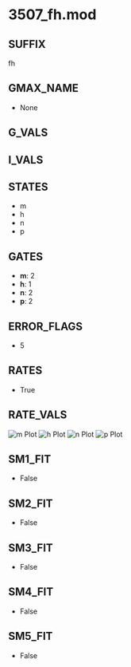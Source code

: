 # 3507_fh.mod

## SUFFIX

fh

## GMAX_NAME

- None

## G_VALS


## I_VALS


## STATES

- m
- h
- n
- p

## GATES

- **m**: 2
- **h**: 1
- **n**: 2
- **p**: 2

## ERROR_FLAGS

- 5

## RATES

- True

## RATE_VALS

![m Plot](/Users/pbozelos/Dropbox/icg-Chai-Panos/supermodels/output_markdown_files/K/3507_fh.mod/images/m.png)
![h Plot](/Users/pbozelos/Dropbox/icg-Chai-Panos/supermodels/output_markdown_files/K/3507_fh.mod/images/h.png)
![n Plot](/Users/pbozelos/Dropbox/icg-Chai-Panos/supermodels/output_markdown_files/K/3507_fh.mod/images/n.png)
![p Plot](/Users/pbozelos/Dropbox/icg-Chai-Panos/supermodels/output_markdown_files/K/3507_fh.mod/images/p.png)

## SM1_FIT

- False

## SM2_FIT

- False

## SM3_FIT

- False

## SM4_FIT

- False

## SM5_FIT

- False

